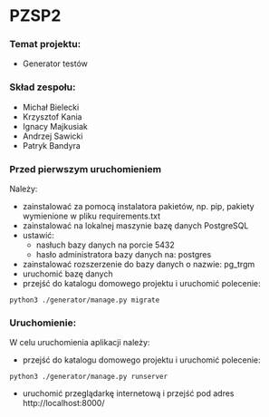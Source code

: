 # PZSP2

### Temat projektu:

- Generator testów

### Skład zespołu:

- Michał Bielecki
- Krzysztof Kania
- Ignacy Majkusiak
- Andrzej Sawicki
- Patryk Bandyra

### Przed pierwszym uruchomieniem

Należy:
- zainstalować za pomocą instalatora pakietów, np. pip, pakiety wymienione w pliku requirements.txt
- zainstalować na lokalnej maszynie bazę danych PostgreSQL
- ustawić:
    - nasłuch bazy danych na porcie 5432
    - hasło administratora bazy danych na: postgres
- zainstalować rozszerzenie do bazy danych o nazwie: pg_trgm
- uruchomić bazę danych
- przejść do katalogu domowego projektu i uruchomić polecenie:
```batch
python3 ./generator/manage.py migrate
```

### Uruchomienie:

W celu uruchomienia aplikacji należy:
- przejść do katalogu domowego projektu i uruchomić polecenie:
```batch
python3 ./generator/manage.py runserver
```
- uruchomić przeglądarkę internetową i przejść pod adres http://localhost:8000/
